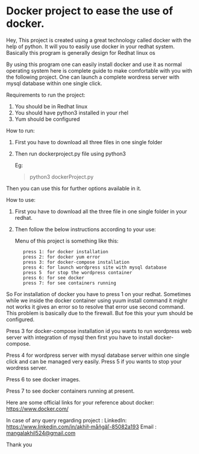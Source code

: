 # Docker project to ease the use of docker.

Hey, 
This project is created using a great technology called docker with the help of python.
It will you to easily use docker in your redhat system.
Basically this program is generally design for Redhat linux os

By using this program one can easily install docker and use it as normal operating system 
here is complete guide to make comfortable with you with the following project.
One can launch a complete wordress server with mysql database within one single click.

Requirements to run the project:
1. You should be in Redhat linux
2. You should have python3 installed in your rhel 
3. Yum should be configured

How to run:
1. First you have to download all three files in one single folder
2. Then run dockerproject.py file using python3 
    
    Eg:
     > python3 dockerProject.py

Then you can use this for further options available in it.

How to use:
1. First you have to download all the three file in one single folder in your redhat.
2. Then follow the below instructions according to your use:
   
   Menu of this project is something like this:

          press 1: for docker installation                                      
          press 2: for docker yum error                                         
          press 3: for docker-compose installation                              
          press 4: for launch wordpress site with mysql database 
          press 5  for stop the wordpress container            
          press 6: for see docker                                            
          press 7: for see containers running 
 So For installation of docker you have to press 1 on your redhat.
 Sometimes while we inside the docker container using yuum install command it mighr not works it gives an error so to resolve that error use second command.
 This problem is basically due to the firewall.
 But foe this your yum should be configured.

 Press 3 for docker-compose installation id you wants to run wordpress web server with integration of mysql then first you have to install docker-compose.
         
 Press 4 for wordpress server with mysql database server within one single click and can be managed very easily.
 Press 5 if you wants to stop your wordress server.

 Press 6 to see docker images.

 Press 7 to see docker containers running at present.

                                                                     
  Here are some official links for your reference about docker:
  https://www.docker.com/


  In case of any query regarding project : 
   LinkedIn: https://www.linkedin.com/in/akhïł-måñgâľ-85082a193
   Email : mangalakhil524@gmail.com

Thank you
           
